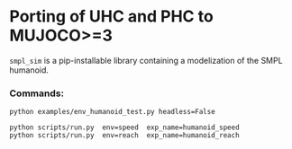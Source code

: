 # Porting of UHC and PHC to MUJOCO>=3

`smpl_sim` is a pip-installable library containing a modelization of the SMPL humanoid.

### Commands:

```
python examples/env_humanoid_test.py headless=False

python scripts/run.py  env=speed  exp_name=humanoid_speed 
python scripts/run.py  env=reach  exp_name=humanoid_reach
```